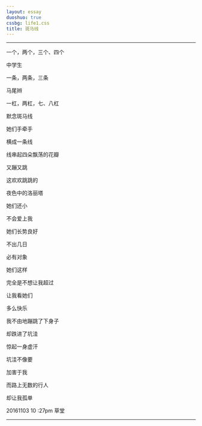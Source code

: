 ```yaml
---
layout: essay
duoshuo: true
cssbg: life1.css
title: 斑马线
---
```


----------


一个，两个，三个、四个

中学生

一条，两条，三条

马尾辫

一杠，两杠，七、八杠

默念斑马线



>>

她们手牵手

横成一条线

线串起四朵飘荡的花瓣

又蹦又跳

这欢欢跳跳的

夜色中的洛丽塔



>>

她们还小

不会爱上我

她们长势良好

不出几日

必有对象



>>

她们这样

完全是不想让我超过

让我看她们

多么快乐



>>

我不由地蹦跳了下身子

却跌进了坑洼

惊起一身虚汗



>>

坑洼不像要

加害于我

而路上无数的行人

却让我孤单



>>


20161103 10 :27pm 草堂


>>

---------

